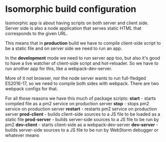 # Isomorphic build configuration

Isomorphic app is about having scripts on both server and client side. Server side is also a node application that serves static HTML that corresponds to the given URL. 

This means that in **production** build we have to compile client-side script to be a static file and on server side we need to run an app. 

In the **development** mode we need to run server app too, but also it's good to have a live watcher of client-side script and hot-reloader. So we have to run another app for this, like a webpack-dev-server.

More of it not browser, nor the node server wants to run full-fledged ES2016-17, so we need to compile both sides with webpack. There are two webpack configs for that.

For all those reasons we have this much of package scripts:
**start** - starts compiled file as a pm2 service on production server
**stop** - stops pm2 service on production server
**restart** - restarts pm2 service on production server
**prod-client** - builds client-side sources to a JS file to be loaded as a static file
**prod-server** - builds server-side sources to a JS file to be run by pm2
**dev-client** - starts client-side as a webpack-dev-server
**dev-server** - builds server-side sources to a JS file to be run by WebStorm debugger or whatever means 